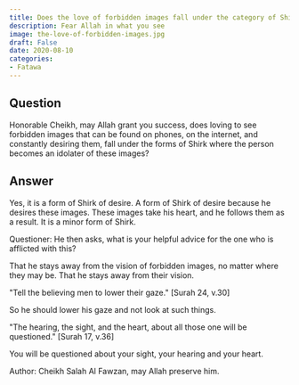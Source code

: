 ```yaml
---
title: Does the love of forbidden images fall under the category of Shirk?
description: Fear Allah in what you see
image: the-love-of-forbidden-images.jpg
draft: False
date: 2020-08-10
categories:
- Fatawa
---
```


## Question

Honorable Cheikh, may Allah grant you success, does loving to see forbidden images that
can be found on phones, on the internet, and constantly desiring them, fall under the
forms of Shirk where the person becomes an idolater of these images?

## Answer

Yes, it is a form of Shirk of desire. A form of Shirk of desire because he desires these
images. These images take his heart, and he follows them as a result. It is a minor 
form of Shirk.

Questioner: He then asks, what is your helpful advice for the one who is afflicted with
this?

That he stays away from the vision of forbidden images, no matter where they may be. That
he stays away from their vision.

"Tell the believing men to lower their gaze." [Surah 24, v.30]

So he should lower his gaze and not look at such things.

"The hearing, the sight, and the heart, about all those one will be
questioned." [Surah 17, v.36]

You will be questioned about your sight, your hearing and your heart.

Author: Cheikh Salah Al Fawzan, may Allah preserve him.
